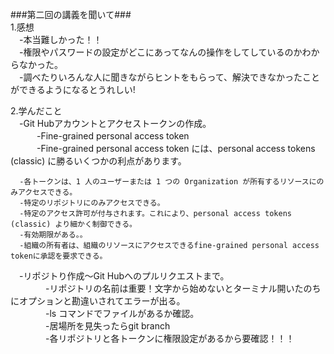 ###第二回の講義を聞いて###
<br>
1.感想
　<br>
　-本当難しかった！！
　<br>
　-権限やパスワードの設定がどこにあってなんの操作をしてしているのかわからなかった。
　<br>
　-調べたりいろんな人に聞きながらヒントをもらって、解決できなかったことができるようになるとうれしい!


2.学んだこと
<br>
　-Git Hubアカウントとアクセストークンの作成。
<br>
　　　-Fine-grained personal access token
　　　<br>
　　　-Fine-grained personal access token には、personal access tokens (classic) に勝るいくつかの利点があります。

      -各トークンは、1 人のユーザーまたは 1 つの Organization が所有するリソースにのみアクセスできる。
      -特定のリポジトリにのみアクセスできる。
      -特定のアクセス許可が付与されます。これにより、personal access tokens (classic) より細かく制御できる。
      -有効期限がある。。
      -組織の所有者は、組織のリソースにアクセスできるfine-grained personal access tokenに承認を要求できる。



　-リポジトり作成～Git Hubへのプルリクエストまで。
<br>
　　　　-リポジトリの名前は重要！文字から始めないとターミナル開いたのちにオプションと勘違いされてエラーが出る。
<br>
　　　　-ls コマンドでファイルがあるか確認。
<br>
　　　　-居場所を見失ったらgit branch
<br>
　　　　-各リポジトリと各トークンに権限設定があるから要確認！！！

